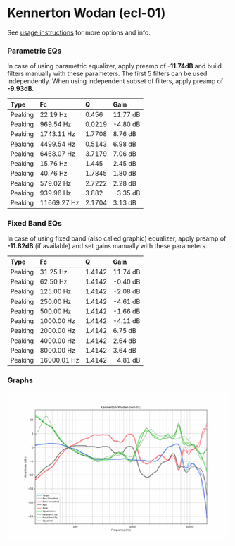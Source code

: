 # Kennerton Wodan (ecl-01)
See [usage instructions](https://github.com/jaakkopasanen/AutoEq#usage) for more options and info.

### Parametric EQs
In case of using parametric equalizer, apply preamp of **-11.74dB** and build filters manually
with these parameters. The first 5 filters can be used independently.
When using independent subset of filters, apply preamp of **-9.93dB**.

| Type    | Fc          |      Q | Gain     |
|:--------|:------------|:-------|:---------|
| Peaking | 22.19 Hz    | 0.456  | 11.77 dB |
| Peaking | 969.54 Hz   | 0.0219 | -4.80 dB |
| Peaking | 1743.11 Hz  | 1.7708 | 8.76 dB  |
| Peaking | 4499.54 Hz  | 0.5143 | 6.98 dB  |
| Peaking | 6468.07 Hz  | 3.7179 | 7.06 dB  |
| Peaking | 15.76 Hz    | 1.445  | 2.45 dB  |
| Peaking | 40.76 Hz    | 1.7845 | 1.80 dB  |
| Peaking | 579.02 Hz   | 2.7222 | 2.28 dB  |
| Peaking | 939.96 Hz   | 3.882  | -3.35 dB |
| Peaking | 11669.27 Hz | 2.1704 | 3.13 dB  |

### Fixed Band EQs
In case of using fixed band (also called graphic) equalizer, apply preamp of **-11.82dB**
(if available) and set gains manually with these parameters.

| Type    | Fc          |      Q | Gain     |
|:--------|:------------|:-------|:---------|
| Peaking | 31.25 Hz    | 1.4142 | 11.74 dB |
| Peaking | 62.50 Hz    | 1.4142 | -0.40 dB |
| Peaking | 125.00 Hz   | 1.4142 | -2.08 dB |
| Peaking | 250.00 Hz   | 1.4142 | -4.61 dB |
| Peaking | 500.00 Hz   | 1.4142 | -1.66 dB |
| Peaking | 1000.00 Hz  | 1.4142 | -4.11 dB |
| Peaking | 2000.00 Hz  | 1.4142 | 6.75 dB  |
| Peaking | 4000.00 Hz  | 1.4142 | 2.64 dB  |
| Peaking | 8000.00 Hz  | 1.4142 | 3.64 dB  |
| Peaking | 16000.01 Hz | 1.4142 | -4.81 dB |

### Graphs
![](./Kennerton%20Wodan%20(ecl-01).png)